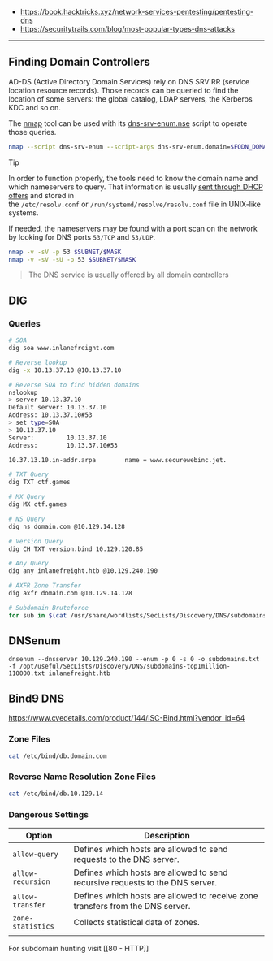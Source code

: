 * https://book.hacktricks.xyz/network-services-pentesting/pentesting-dns
* https://securitytrails.com/blog/most-popular-types-dns-attacks
---
## Finding Domain Controllers

AD-DS (Active Directory Domain Services) rely on DNS SRV RR (service location resource records). Those records can be queried to find the location of some servers: the global catalog, LDAP servers, the Kerberos KDC and so on.

The [nmap](https://nmap.org/) tool can be used with its [dns-srv-enum.nse](https://nmap.org/nsedoc/scripts/dns-srv-enum.html) script to operate those queries.
```bash
nmap --script dns-srv-enum --script-args dns-srv-enum.domain=$FQDN_DOMAIN
```

> [!TIP]
In order to function properly, the tools need to know the domain name and which nameservers to query. That information is usually [sent through DHCP offers](https://www.thehacker.recipes/ad/recon/dhcp) and stored in the `/etc/resolv.conf` or `/run/systemd/resolve/resolv.conf` file in UNIX-like systems.

If needed, the nameservers may be found with a port scan on the network by looking for DNS ports `53/TCP` and `53/UDP`.
```bash
nmap -v -sV -p 53 $SUBNET/$MASK
nmap -v -sV -sU -p 53 $SUBNET/$MASK
```

> The DNS service is usually offered by all domain controllers

## DIG
### Queries
```bash
# SOA
dig soa www.inlanefreight.com

# Reverse lookup
dig -x 10.13.37.10 @10.13.37.10

# Reverse SOA to find hidden domains
nslookup               
> server 10.13.37.10
Default server: 10.13.37.10
Address: 10.13.37.10#53
> set type=SOA
> 10.13.37.10
Server:         10.13.37.10
Address:        10.13.37.10#53

10.37.13.10.in-addr.arpa        name = www.securewebinc.jet.

# TXT Query
dig TXT ctf.games

# MX Query
dig MX ctf.games

# NS Query
dig ns domain.com @10.129.14.128

# Version Query
dig CH TXT version.bind 10.129.120.85

# Any Query
dig any inlanefreight.htb @10.129.240.190

# AXFR Zone Transfer
dig axfr domain.com @10.129.14.128

# Subdomain Bruteforce
for sub in $(cat /usr/share/wordlists/SecLists/Discovery/DNS/subdomains-top1million-110000.txt);do dig $sub.inlanefreight.htb @10.129.240.190 | grep -v ';\|SOA' | sed -r '/^\s*$/d' | grep $sub | tee -a subdomains.txt;done
```
## DNSenum
```
dnsenum --dnsserver 10.129.240.190 --enum -p 0 -s 0 -o subdomains.txt -f /opt/useful/SecLists/Discovery/DNS/subdomains-top1million-110000.txt inlanefreight.htb
```
## Bind9 DNS
https://www.cvedetails.com/product/144/ISC-Bind.html?vendor_id=64
### Zone Files
```bash
cat /etc/bind/db.domain.com
```
### Reverse Name Resolution Zone Files
```bash
cat /etc/bind/db.10.129.14
```

### Dangerous Settings

| **Option**        | **Description**                                                                |
| ----------------- | ------------------------------------------------------------------------------ |
| `allow-query`     | Defines which hosts are allowed to send requests to the DNS server.            |
| `allow-recursion` | Defines which hosts are allowed to send recursive requests to the DNS server.  |
| `allow-transfer`  | Defines which hosts are allowed to receive zone transfers from the DNS server. |
| `zone-statistics` | Collects statistical data of zones.                                            |
|                   |                                                                                |


For subdomain hunting visit [[80 - HTTP]]